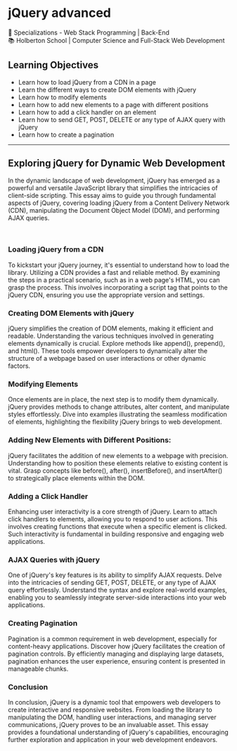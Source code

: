 <h1>jQuery advanced</h1>

<div>
  <span>&#128188;</span> Specializations - Web Stack Programming | Back-End<br>
  <span>&#128218;</span> Holberton School | Computer Science and Full-Stack Web Development
</div>

<h2>Learning Objectives</h2>
<ul>
  <li>Learn how to load jQuery from a CDN in a page</li>
  <li>Learn the different ways to create DOM elements with jQuery</li>
  <li>Learn how to modify elements</li>
  <li>Learn how to add new elements to a page with different positions</li>
  <li>Learn how to add a click handler on an element</li>
  <li>Learn how to send GET, POST, DELETE or any type of AJAX query with jQuery</li>
  <li>Learn how to create a pagination</li>
</ul>
<hr>
<h2>Exploring jQuery for Dynamic Web Development</h2>
<p>In the dynamic landscape of web development, jQuery has emerged as a powerful and versatile JavaScript library that simplifies the intricacies of client-side scripting. This essay aims to guide you through fundamental aspects of jQuery, covering loading jQuery from a Content Delivery Network (CDN), manipulating the Document Object Model (DOM), and performing AJAX queries.</p>
<br>
<h3>Loading jQuery from a CDN</h3>
<p>To kickstart your jQuery journey, it's essential to understand how to load the library. Utilizing a CDN provides a fast and reliable method. By examining the steps in a practical scenario, such as in a web page's HTML, you can grasp the process. This involves incorporating a script tag that points to the jQuery CDN, ensuring you use the appropriate version and settings.</p>

<h3>Creating DOM Elements with jQuery</h3>
<p>jQuery simplifies the creation of DOM elements, making it efficient and readable. Understanding the various techniques involved in generating elements dynamically is crucial. Explore methods like append(), prepend(), and html(). These tools empower developers to dynamically alter the structure of a webpage based on user interactions or other dynamic factors.</p>

<h3>Modifying Elements</h3>
<p>Once elements are in place, the next step is to modify them dynamically. jQuery provides methods to change attributes, alter content, and manipulate styles effortlessly. Dive into examples illustrating the seamless modification of elements, highlighting the flexibility jQuery brings to web development.</p>

<h3>Adding New Elements with Different Positions:</h3>
<p>jQuery facilitates the addition of new elements to a webpage with precision. Understanding how to position these elements relative to existing content is vital. Grasp concepts like before(), after(), insertBefore(), and insertAfter() to strategically place elements within the DOM.</p>

<h3>Adding a Click Handler</h3>
<p>Enhancing user interactivity is a core strength of jQuery. Learn to attach click handlers to elements, allowing you to respond to user actions. This involves creating functions that execute when a specific element is clicked. Such interactivity is fundamental in building responsive and engaging web applications.</p>

<h3>AJAX Queries with jQuery</h3>
<p>One of jQuery's key features is its ability to simplify AJAX requests. Delve into the intricacies of sending GET, POST, DELETE, or any type of AJAX query effortlessly. Understand the syntax and explore real-world examples, enabling you to seamlessly integrate server-side interactions into your web applications.</p>

<h3>Creating Pagination</h3>
<p>Pagination is a common requirement in web development, especially for content-heavy applications. Discover how jQuery facilitates the creation of pagination controls. By efficiently managing and displaying large datasets, pagination enhances the user experience, ensuring content is presented in manageable chunks.</p>

<h3>Conclusion</h3>
<p>In conclusion, jQuery is a dynamic tool that empowers web developers to create interactive and responsive websites. From loading the library to manipulating the DOM, handling user interactions, and managing server communications, jQuery proves to be an invaluable asset. This essay provides a foundational understanding of jQuery's capabilities, encouraging further exploration and application in your web development endeavors.</p>
